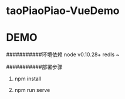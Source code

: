 # taoPiaoPiao-VueDemo
DEMO
===========================

###########环境依赖
node v0.10.28+
redIs ~

###########部署步骤

1. npm install  

2. npm run serve  

